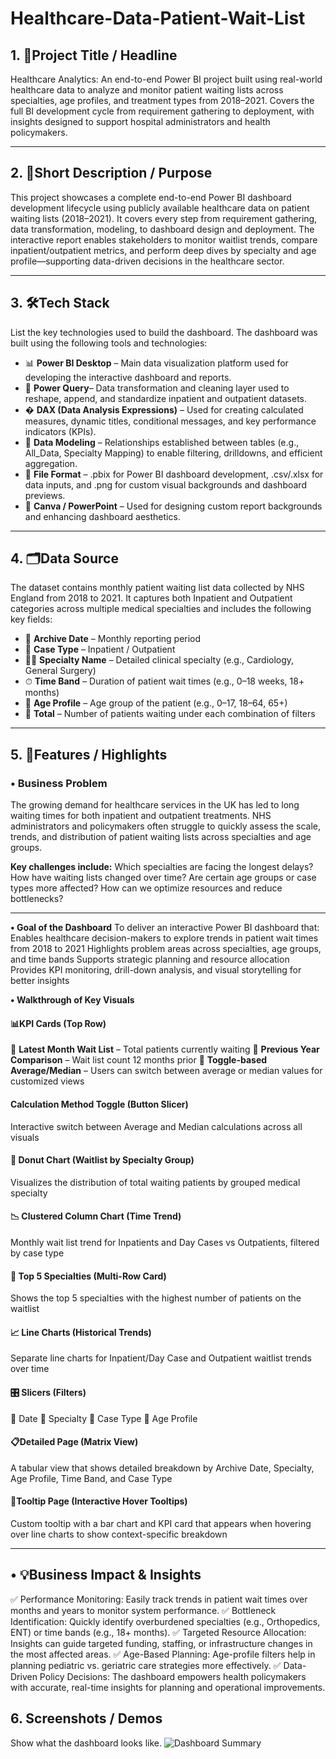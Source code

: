 # Healthcare-Data-Patient-Wait-List

## 1. 📌Project Title / Headline
 
Healthcare Analytics: An end-to-end Power BI project built using real-world healthcare data to analyze and monitor patient waiting lists across specialties, age profiles, and treatment types from 2018–2021. Covers the full BI development cycle from requirement gathering to deployment, with insights designed to support hospital administrators and health policymakers.

---

## 2. 🎯Short Description / Purpose
   
This project showcases a complete end-to-end Power BI dashboard development lifecycle using publicly available healthcare data on patient waiting lists (2018–2021). It covers every step from requirement gathering, data transformation, modeling, to dashboard design and deployment. The interactive report enables stakeholders to monitor waitlist trends, compare inpatient/outpatient metrics, and perform deep dives by specialty and age profile—supporting data-driven decisions in the healthcare sector.

---

## 3. 🛠️Tech Stack
List the key technologies used to build the dashboard.
The dashboard was built using the following tools and technologies:
-  📊 **Power BI Desktop** – Main data visualization platform used for developing the interactive dashboard and reports.
-  📂 **Power Query**– Data transformation and cleaning layer used to reshape, append, and standardize inpatient and outpatient datasets.
-  � **DAX (Data Analysis Expressions)** – Used for creating calculated measures, dynamic titles, conditional messages, and key performance indicators (KPIs).
-  📝 **Data Modeling** – Relationships established between tables (e.g., All_Data, Specialty Mapping) to enable filtering, drilldowns, and efficient aggregation.
-  📁 **File Format** – .pbix for Power BI dashboard development, .csv/.xlsx for data inputs, and .png for custom visual backgrounds and dashboard previews.
-  🎨 **Canva / PowerPoint** – Used for designing custom report backgrounds and enhancing dashboard aesthetics.

---

## 4. 🗂️Data Source
The dataset contains monthly patient waiting list data collected by NHS England from 2018 to 2021. It captures both Inpatient and Outpatient categories across multiple medical specialties and includes the following key fields:

- 📅 **Archive Date** – Monthly reporting period
- 🏥 **Case Type** – Inpatient / Outpatient
- 🧑‍⚕️ **Specialty Name** – Detailed clinical specialty (e.g., Cardiology, General Surgery)
- ⏱ **Time Band** – Duration of patient wait times (e.g., 0–18 weeks, 18+ months)
- 👶 **Age Profile** – Age group of the patient (e.g., 0–17, 18–64, 65+)
- 🔢 **Total** – Number of patients waiting under each combination of filters

---

## 5. 🌟Features / Highlights
### • Business Problem
The growing demand for healthcare services in the UK has led to long waiting times for both inpatient and outpatient treatments. NHS administrators and policymakers often struggle to quickly assess the scale, trends, and distribution of patient waiting lists across specialties and age groups.

**Key challenges include:**
Which specialties are facing the longest delays?
How have waiting lists changed over time?
Are certain age groups or case types more affected?
How can we optimize resources and reduce bottlenecks?

---

**• Goal of the Dashboard**
To deliver an interactive Power BI dashboard that:
Enables healthcare decision-makers to explore trends in patient wait times from 2018 to 2021
Highlights problem areas across specialties, age groups, and time bands
Supports strategic planning and resource allocation
Provides KPI monitoring, drill-down analysis, and visual storytelling for better insights

**• Walkthrough of Key Visuals**
#### 📊KPI Cards (Top Row)
🔹 **Latest Month Wait List** – Total patients currently waiting
🔹 **Previous Year Comparison** – Wait list count 12 months prior
🔹 **Toggle-based Average/Median** – Users can switch between average or median values for customized views

#### Calculation Method Toggle (Button Slicer)
Interactive switch between Average and Median calculations across all visuals

#### 🍩 Donut Chart (Waitlist by Specialty Group)
Visualizes the distribution of total waiting patients by grouped medical specialty

#### 📉 Clustered Column Chart (Time Trend)
Monthly wait list trend for Inpatients and Day Cases vs Outpatients, filtered by case type

#### 🏥 Top 5 Specialties (Multi-Row Card)
Shows the top 5 specialties with the highest number of patients on the waitlist

#### 📈 Line Charts (Historical Trends)
Separate line charts for Inpatient/Day Case and Outpatient waitlist trends over time

#### 🎛️ Slicers (Filters)

🔘 Date
🔘 Specialty
🔘 Case Type
🔘 Age Profile

#### 📋Detailed Page (Matrix View)
A tabular view that shows detailed breakdown by Archive Date, Specialty, Age Profile, Time Band, and Case Type

#### 🧭Tooltip Page (Interactive Hover Tooltips)
Custom tooltip with a bar chart and KPI card that appears when hovering over line charts to show context-specific breakdown

---

## • 💡Business Impact & Insights
✅ Performance Monitoring: Easily track trends in patient wait times over months and years to monitor system performance.
✅ Bottleneck Identification: Quickly identify overburdened specialties (e.g., Orthopedics, ENT) or time bands (e.g., 18+ months).
✅ Targeted Resource Allocation: Insights can guide targeted funding, staffing, or infrastructure changes in the most affected areas.
✅ Age-Based Planning: Age-profile filters help in planning pediatric vs. geriatric care strategies more effectively.
✅ Data-Driven Policy Decisions: The dashboard empowers health policymakers with accurate, real-time insights for planning and operational improvements.

## 6. Screenshots / Demos
Show what the dashboard looks like.
![Dashboard Summary](images/dashboard-[summary.png](https://github.com/Shantanu025/Healthcare-Data-Patient-Wait-List/blob/main/Waitlist%20Overview.jpg))
